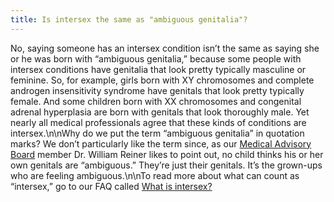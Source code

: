 ```yaml
---
title: Is intersex the same as "ambiguous genitalia"?
---
```


No, saying someone has an intersex condition isn&#8217;t the same as saying she or he was born with &#8220;ambiguous genitalia,&#8221; because some people with intersex conditions have genitalia that look pretty typically masculine or feminine. So, for example, girls born with XY chromosomes and complete androgen insensitivity syndrome have genitals that look pretty typically female. And some children born with XX chromosomes and congenital adrenal hyperplasia are born with genitals that look thoroughly male. Yet nearly all medical professionals agree that these kinds of conditions are intersex.\n\nWhy do we put the term &#8220;ambiguous genitalia&#8221; in quotation marks? We don&#8217;t particularly like the term since, as our [Medical Advisory Board][1] member Dr. William Reiner likes to point out, no child thinks his or her own genitals are &#8220;ambiguous.&#8221; They&#8217;re just their genitals. It&#8217;s the grown-ups who are feeling ambiguous.\n\nTo read more about what can count as &#8220;intersex,&#8221; go to our <span class="caps">FAQ</span> called [What is intersex?][2]

 [1]: /about/medicalboard
 [2]: /faq/what_is_intersex.%5Cn